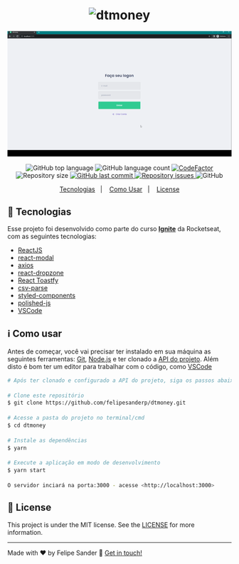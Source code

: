 <h1 align="center">
    <img alt="dtmoney" src="https://res.cloudinary.com/felipesanderp/image/upload/v1644600740/readme_logos/logo-dtmoney_xp56gm.svg" />
    <br>
</h1>

<p align="center">
  <img src="/src/assets/dtmoneygif.gif" alt="animated" />
</p>  

<p align="center">
  <img alt="GitHub top language" src="https://img.shields.io/github/languages/top/felipesanderp/dtmoney.svg">

  <img alt="GitHub language count" src="https://img.shields.io/github/languages/count/felipesanderp/dtmoney.svg">
  
   <a href="https://www.codefactor.io/repository/github/felipesanderp/dtmoney">
     <img src="https://www.codefactor.io/repository/github/felipesanderp/dtmoney/badge"  alt="CodeFactor" />
   </a>
  
  <img alt="Repository size" src="https://img.shields.io/github/repo-size/felipesanderp/dtmoney.svg">
  <a href="https://github.com/felipesanderp/dtmoney/commits/">
    <img alt="GitHub last commit" src="https://img.shields.io/github/last-commit/felipesanderp/dtmoney.svg">
  </a>

  <a href="https://github.com/felipesanderp/dtmoney/issues">
    <img alt="Repository issues" src="https://img.shields.io/github/issues/felipesanderp/dtmoney.svg">
  </a>

  <img alt="GitHub" src="https://img.shields.io/github/license/felipesanderp/dtmoney">
</p>

<p align="center">
  <a href="#rocket-tecnologias">Tecnologias</a>&nbsp;&nbsp;&nbsp;|&nbsp;&nbsp;&nbsp;
  <a href="#information_source-como-usar">Como Usar</a>&nbsp;&nbsp;&nbsp;|&nbsp;&nbsp;&nbsp;
  <a href="#memo-license">License</a>
</p>

## :rocket: Tecnologias

Esse projeto foi desenvolvido como parte do curso [**Ignite**](https://www.rocketseat.com.br/ignite) da Rocketseat, com as seguintes tecnologias:

- [ReactJS](https://reactjs.org/)
- [react-modal](https://github.com/reactjs/react-modal)
- [axios](https://github.com/axios/axios)
- [react-dropzone](https://react-dropzone.js.org/)
- [React Toastfy](https://fkhadra.github.io/react-toastify/introduction)
- [csv-parse](https://csv.js.org/parse/)
- [styled-components](https://styled-components.com/)
- [polished-js](https://polished.js.org/)
- [VSCode](https://code.visualstudio.com/)

## :information_source: Como usar

Antes de começar, você vai precisar ter instalado em sua máquina as seguintes ferramentas: [Git](https://git-scm.com), [Node.js](https://nodejs.org/en/) e ter clonado a [API do projeto](https://github.com/felipesanderp/dtmoney-api).
Além disto é bom ter um editor para trabalhar com o código, como [VSCode](https://code.visualstudio.com/)

```bash
# Após ter clonado e configurado a API do projeto, siga os passos abaixo:

# Clone este repositório
$ git clone https://github.com/felipesanderp/dtmoney.git

# Acesse a pasta do projeto no terminal/cmd
$ cd dtmoney

# Instale as dependências
$ yarn

# Execute a aplicação em modo de desenvolvimento
$ yarn start

O servidor inciará na porta:3000 - acesse <http://localhost:3000> 
```

## :memo: License
This project is under the MIT license. See the [LICENSE](https://github.com/felipesanderp/dtmoney/blob/master/LICENSE) for more information.

---

Made with ♥ by Felipe Sander :wave: [Get in touch!](https://www.linkedin.com/in/felipesander)
